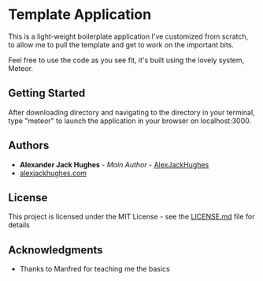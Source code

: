 # Template Application

This is a light-weight boilerplate application I've customized from scratch,
to allow me to pull the template and get to work on the important bits.

Feel free to use the code as you see fit, it's built using the lovely system,
Meteor.

## Getting Started

After downloading directory and navigating to the directory in your terminal,
type "meteor" to launch the application in your browser on localhost:3000.

## Authors

* **Alexander Jack Hughes** - *Main Author* - [AlexJackHughes](https://github.com/alexjackhughes)
* [alexjackhughes.com](https://alexjackhughes.com)

## License

This project is licensed under the MIT License - see the [LICENSE.md](LICENSE.md) file for details

## Acknowledgments

* Thanks to Manfred for teaching me the basics
